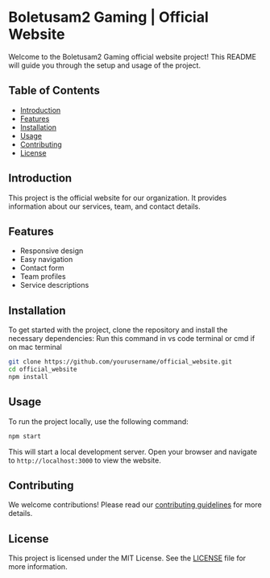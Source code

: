 # Boletusam2 Gaming | Official Website

Welcome to the Boletusam2 Gaming official website project! This README will guide you through the setup and usage of the project.

## Table of Contents
- [Introduction](#introduction)
- [Features](#features)
- [Installation](#installation)
- [Usage](#usage)
- [Contributing](#contributing)
- [License](#license)

## Introduction
This project is the official website for our organization. It provides information about our services, team, and contact details.

## Features
- Responsive design
- Easy navigation
- Contact form
- Team profiles
- Service descriptions

## Installation
To get started with the project, clone the repository and install the necessary dependencies:
Run this command in vs code terminal or cmd if on mac terminal
```bash
git clone https://github.com/yourusername/official_website.git
cd official_website
npm install
```


## Usage
To run the project locally, use the following command:

```bash
npm start
```

This will start a local development server. Open your browser and navigate to `http://localhost:3000` to view the website.

## Contributing
We welcome contributions! Please read our [contributing guidelines](CONTRIBUTING.md) for more details.

## License
This project is licensed under the MIT License. See the [LICENSE](LICENSE) file for more information.
